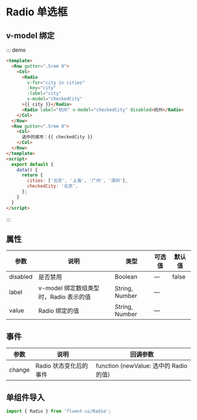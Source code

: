 # Radio 单选框


## v-model 绑定

::: demo

```html
<template>
  <Row gutter=".5rem 0">
    <Col>
      <Radio
        v-for="city in cities"
        :key="city"
        :label="city"
        v-model="checkedCity"
      >{{ city }}</Radio>
      <Radio label="杭州" v-model="checkedCity" disabled>杭州</Radio>
    </Col>
  </Row>
  <Row gutter=".5rem 0">
    <Col>
      选中的城市：{{ checkedCity }}
    </Col>
  </Row>
</template>
<script>
  export default {
    data() {
      return {
        cities: ['北京', '上海', '广州', '深圳'],
        checkedCity: '北京',
      };
    }
  }
</script>
```
:::

## 属性

| 参数  | 说明 | 类型 | 可选值 | 默认值 |
|-------|------ |------|------|------|
| disabled | 是否禁用 | Boolean | — | false |
| label | v-model 绑定数组类型时，Radio 表示的值 | String, Number | — |  |
| value | Radio 绑定的值 | String, Number | — | |

## 事件

| 参数  | 说明 | 回调参数 |
|-------|------ |------|
| change | Radio 状态变化后的事件 | function (newValue: 选中的 Radio 的值) |


## 单组件导入

```js
import { Radio } from 'fluent-ui/Radio';
```